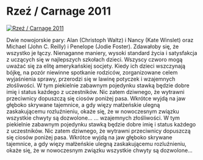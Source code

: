 Rzeź / Carnage 2011 
=============
[![Rzeź / Carnage 2011 ](http://vidos.pl/images/player.gif)](http://vidos.pl/rzez-carnage-2011)

 Dwie nowojorskie pary: Alan (Christoph Waltz) i Nancy (Kate Winslet) oraz Michael (John C. Reilly) i Penelope (Jodie Foster). Zdawałoby się, że wszystko je łączy. Nienaganne maniery, wysoki standard życia i satysfakcja z uczących się w najlepszych szkołach dzieci. Wszyscy czworo mogą uważać się za elitę amerykańskiej socjety. Kiedy ich dzieci wszczynają bójkę, na pozór niewinne spotkanie rodziców, zorganizowane celem wyjaśnienia sprawy, przerodzi się w lawinę potyczek i wzajemnych złośliwości. W tym piekielnie zabawnym pojedynku stawką będzie dobre imię i status każdego z uczestników. Nic zatem dziwnego, że wytrawni przeciwnicy dopuszczą się ciosów poniżej pasa. Wkrótce wyjdą na jaw głęboko skrywane tajemnice, a gdy więzy małżeńskie ulegną zaskakującemu rozluźnieniu, okaże się, że w nowoczesnym związku wszystkie chwyty są dozwolone...  ... wzajemnych złośliwości. W tym piekielnie zabawnym pojedynku stawką będzie dobre imię i status każdego z uczestników. Nic zatem dziwnego, że wytrawni przeciwnicy dopuszczą się ciosów poniżej pasa. Wkrótce wyjdą na jaw głęboko skrywane tajemnice, a gdy więzy małżeńskie ulegną zaskakującemu rozluźnieniu, okaże się, że w nowoczesnym związku wszystkie chwyty są dozwolone...
